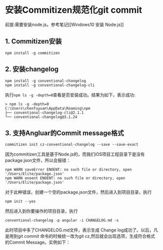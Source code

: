 # 安装Commitizen规范化git commit
前提:需要安装node.js。参考笔记[[Windows10 安装 Node.js]]
## 1. Commitizen安装
```
npm install -g commitizen
```

## 2. 安装changelog
```
npm install -g conventional-changelog
npm install -g conventional-changelog-cli
```
执行``npm ls -g -depth=0``查看是否安装成功。结果为如下，表示成功:
```
> npm ls -g -depth=0
C:\Users\chenfuyuan\AppData\Roaming\npm
├── conventional-changelog-cli@2.1.1
└── conventional-changelog@3.1.24
```

## 3. 支持Angluar的Commit message格式
```
commitizen init cz-conventional-changelog --save --save-exact
```
因为commitizen工具是基于Node.js的，而我们iOS项目工程目录下是没有package.json文件，所以会报错：
```
npm WARN saveError ENOENT: no such file or directory, open '/Users/Elite/package.json'
npm WARN enoent ENOENT: no such file or directory, open '/Users/Elite/package.json'
```
对于此种错误，创建一个空的package.json文件，然后进入到项目目录，执行
```
npm init --yes
```
然后进入到你要操作的项目目录，执行
```
conventional-changelog -p angular -i CHANGELOG.md -s
```
此时项目中多了CHANGELOG.md文件，表示生成 Change log成功了。以后，凡是用到git commit 命令的时候统一改为git cz,然后就会出现选项，生成符合格式的Commit Message。实例如下：
